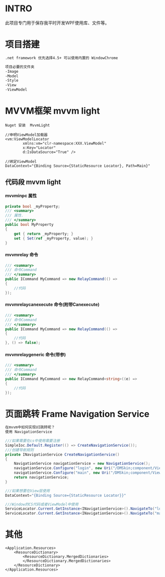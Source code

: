 # INTRO
此项目专门用于保存我平时开发WPF使用库、文件等。

# 项目搭建
```XML
.net framework 优先选择4.5+ 可以使用内置的 WindowChrome

项目必要的文件夹
-Image
-Model
-Style
-View
-ViewModel
```

# MVVM框架 mvvm light
```XAML
Nuget 安装  MvvmLight

//申明ViewModel加载器
<vm:ViewModelLocator
        xmlns:vm="clr-namespace:XXX.ViewModel"
        x:Key="Locator"
        d:IsDataSource="True" />

//绑定ViewModel
DataContext="{Binding Source={StaticResource Locator}, Path=Main}"
```

## 代码段 mvvm light
#### mvvminpc 属性
```C#
private bool _myProperty;
/// <summary>
/// 属性.
/// </summary>
public bool MyProperty
{
    get { return _myProperty; }
    set { Set(ref _myProperty, value); }
}
```
#### mvvmrelay 命令
```C#
/// <summary>
/// 命令Command
/// </summary>
public ICommand MyCommand => new RelayCommand(() =>
{
    //代码
});
```
#### mvvmrelaycanexecute 命令(附带Canexecute)
```C#        
/// <summary>
/// 命令Command
/// </summary>
public ICommand MyCommand => new RelayCommand(() =>
{
    //代码
}, () => false);
```
#### mvvmrelaygeneric 命令(带参)
```C# 
/// <summary>
/// 命令Command
/// </summary>
public ICommand MyCommand => new RelayCommand<string>((e) =>
{
    //代码
});
```


# 页面跳转 Frame Navigation Service
```XML
在mvvm中如何实现UI跳转呢？
使用 NavigationService
```

```C# 
///如果需要在cs中使用需要注册
SimpleIoc.Default.Register(() => CreateNavigationService());
///创建导航规则
private INavigationService CreateNavigationService()
{
    NavigationService navigationService = new NavigationService();
    navigationService.Configure("login", new Uri("/DMSkin;component/View/LoginView.xaml", UriKind.Relative));
    navigationService.Configure("main", new Uri("/DMSkin;component/View/MainView.xaml", UriKind.Relative));
    return navigationService;
}

///如果想要在View层使用
DataContext="{Binding Source={StaticResource Locator}}"

///Window的CS代码或者ViewModel中使用
ServiceLocator.Current.GetInstance<INavigationService>().NavigateTo("login");
ServiceLocator.Current.GetInstance<INavigationService>().NavigateTo("main");
```

# 其他
```XAML
<Application.Resources>
    <ResourceDictionary>
        <ResourceDictionary.MergedDictionaries>
        </ResourceDictionary.MergedDictionaries>
    </ResourceDictionary>
</Application.Resources>
```
